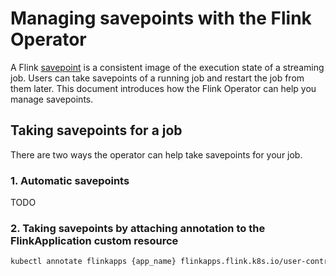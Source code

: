 # Managing savepoints with the Flink Operator

A Flink [savepoint](https://ci.apache.org/projects/flink/flink-docs-stable/ops/state/savepoints.html) is a consistent
image of the execution state of a streaming job. Users can take savepoints of a running job and restart the job from
them later. This document introduces how the Flink Operator can help you manage savepoints.

## Taking savepoints for a job

There are two ways the operator can help take savepoints for your job.

### 1. Automatic savepoints
TODO

### 2. Taking savepoints by attaching annotation to the FlinkApplication custom resource
```bash
kubectl annotate flinkapps {app_name} flinkapps.flink.k8s.io/user-control=savepoint
```